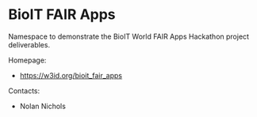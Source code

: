 BioIT FAIR Apps
=====

Namespace to demonstrate the BioIT World FAIR Apps Hackathon project deliverables.

Homepage:
* https://w3id.org/bioit_fair_apps

Contacts:
* Nolan Nichols
